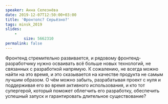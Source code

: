 ```yaml
---
speaker: Анна Селезнёва
date: 2019-12-07T12:50:00+03:00
title: 'Фронтопс? Серьёзно?'
tags: minsk_2019
slides:
    -
        size: 5662310
permalink: false
---
```


Фронтенд стремительно развивается, и рядовому фронтенд-разработчику нужно
осваивать всё больше новых технологий, не связанных с разработкой напрямую.
К сожалению, не всегда можно найти на это время, и это сказывается на качестве
продукта не самым лучшим образом. О чём можно забыть, разрабатывая проект
с нуля и поддерживая его во время активного использования, и кто тот супергерой,
который поможет облегчить его разработку, обеспечить успешный запуск
и гарантировать длительное существование?
